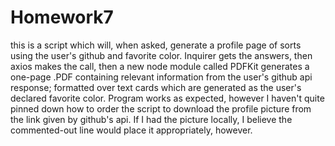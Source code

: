 # Homework7
this is a script which will, when asked, generate a profile page of sorts using the user's github and favorite color. Inquirer gets the answers, then axios makes the call, then a new node module called PDFKit generates a one-page .PDF containing relevant information from the user's github api response; formatted over text cards which are generated as the user's declared favorite color. Program works as expected, however I haven't quite pinned down how to order the script to download the profile picture from the link given by github's api. If I had the picture locally, I believe the commented-out line would place it appropriately, however.
